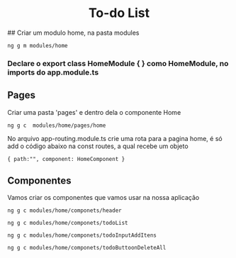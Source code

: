 
<h1 align="center"> To-do List </h1>
## Criar um modulo home, na pasta modules

```
ng g m modules/home
```

### Declare o export class HomeModule { } como HomeModule, no imports do app.module.ts

## Pages
 <p>Criar uma pasta 'pages' e dentro dela o componente Home</p>
 
```
ng g c  modules/home/pages/home
```
<p>No arquivo app-routing.module.ts crie uma rota para a pagina home, é só add o código abaixo na const routes, a qual recebe um objeto </p>

```
{ path:"", component: HomeComponent }
```

## Componentes 
<p>Vamos criar os componentes que vamos usar na nossa aplicação</p>

```
ng g c modules/home/componets/header
```

```
ng g c modules/home/componets/todoList
```

```
ng g c modules/home/componets/todoInputAddItens
```

```
ng g c modules/home/componets/todoButtoonDeleteAll
```
